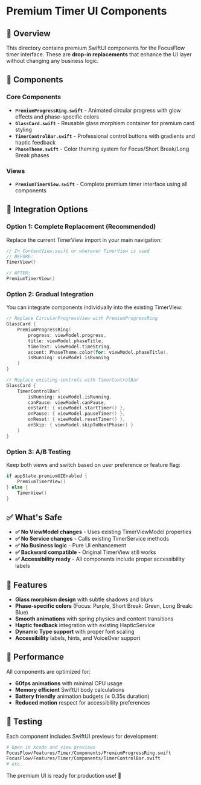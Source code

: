 # Premium Timer UI Components

## 🎯 Overview

This directory contains premium SwiftUI components for the FocusFlow timer interface. These are **drop-in replacements** that enhance the UI layer without changing any business logic.

## 📁 Components

### Core Components
- **`PremiumProgressRing.swift`** - Animated circular progress with glow effects and phase-specific colors
- **`GlassCard.swift`** - Reusable glass morphism container for premium card styling  
- **`TimerControlBar.swift`** - Professional control buttons with gradients and haptic feedback
- **`PhaseTheme.swift`** - Color theming system for Focus/Short Break/Long Break phases

### Views
- **`PremiumTimerView.swift`** - Complete premium timer interface using all components

## 🔄 Integration Options

### Option 1: Complete Replacement (Recommended)
Replace the current TimerView import in your main navigation:

```swift
// In ContentView.swift or wherever TimerView is used
// BEFORE:
TimerView()

// AFTER:  
PremiumTimerView()
```

### Option 2: Gradual Integration
You can integrate components individually into the existing TimerView:

```swift
// Replace CircularProgressView with PremiumProgressRing
GlassCard {
    PremiumProgressRing(
        progress: viewModel.progress,
        title: viewModel.phaseTitle,
        timeText: viewModel.timeString,
        accent: PhaseTheme.color(for: viewModel.phaseTitle),
        isRunning: viewModel.isRunning
    )
}

// Replace existing controls with TimerControlBar
GlassCard {
    TimerControlBar(
        isRunning: viewModel.isRunning,
        canPause: viewModel.canPause,
        onStart: { viewModel.startTimer() },
        onPause: { viewModel.pauseTimer() },
        onReset: { viewModel.resetTimer() },
        onSkip: { viewModel.skipToNextPhase() }
    )
}
```

### Option 3: A/B Testing
Keep both views and switch based on user preference or feature flag:

```swift
if appState.premiumUIEnabled {
    PremiumTimerView()
} else {
    TimerView()
}
```

## ✅ What's Safe

- **✅ No ViewModel changes** - Uses existing TimerViewModel properties
- **✅ No Service changes** - Calls existing TimerService methods  
- **✅ No Business logic** - Pure UI enhancement
- **✅ Backward compatible** - Original TimerView still works
- **✅ Accessibility ready** - All components include proper accessibility labels

## 🎨 Features

- **Glass morphism design** with subtle shadows and blurs
- **Phase-specific colors** (Focus: Purple, Short Break: Green, Long Break: Blue)
- **Smooth animations** with spring physics and content transitions
- **Haptic feedback** integration with existing HapticService
- **Dynamic Type support** with proper font scaling
- **Accessibility** labels, hints, and VoiceOver support

## 🚀 Performance

All components are optimized for:
- **60fps animations** with minimal CPU usage
- **Memory efficient** SwiftUI body calculations
- **Battery friendly** animation budgets (≤ 0.35s duration)
- **Reduced motion** respect for accessibility preferences

## 🧪 Testing

Each component includes SwiftUI previews for development:

```bash
# Open in Xcode and view previews
FocusFlow/Features/Timer/Components/PremiumProgressRing.swift
FocusFlow/Features/Timer/Components/TimerControlBar.swift
# etc.
```

The premium UI is ready for production use! 🎯
